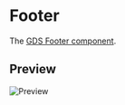 Footer
=======

The [GDS Footer component].


Preview
-------

![Preview][Preview]


[GDS Footer component]: https://design-system.service.gov.uk/components/footer/
[Preview]: ../../__image_snapshots__/storyshots-itest-ts-image-storyshots-components-footer-standard-1-snap.png
